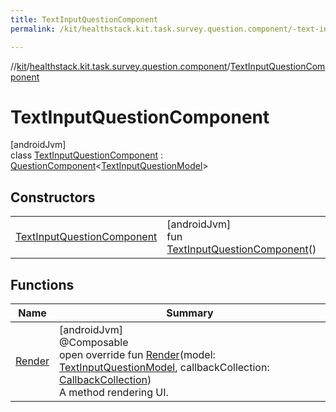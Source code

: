 ```yaml
---
title: TextInputQuestionComponent
permalink: /kit/healthstack.kit.task.survey.question.component/-text-input-question-component/index.html

---
```

//[kit](../../../index.html)/[healthstack.kit.task.survey.question.component](../index.html)/[TextInputQuestionComponent](index.html)



# TextInputQuestionComponent



[androidJvm]\
class [TextInputQuestionComponent](index.html) : [QuestionComponent](../-question-component/index.html)&lt;[TextInputQuestionModel](../../healthstack.kit.task.survey.question.model/-text-input-question-model/index.html)&gt;



## Constructors


| | |
|---|---|
| [TextInputQuestionComponent](-text-input-question-component.html) | [androidJvm]<br>fun [TextInputQuestionComponent](-text-input-question-component.html)() |


## Functions


| Name | Summary |
|---|---|
| [Render](-render.html) | [androidJvm]<br>@Composable<br>open override fun [Render](-render.html)(model: [TextInputQuestionModel](../../healthstack.kit.task.survey.question.model/-text-input-question-model/index.html), callbackCollection: [CallbackCollection](../../healthstack.kit.task.base/-callback-collection/index.html))<br>A method rendering UI. |

